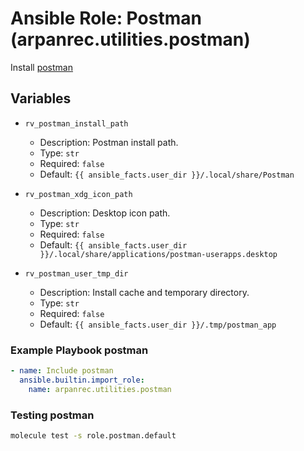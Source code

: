 # Ansible Role: Postman (arpanrec.utilities.postman)

Install [postman](https://www.postman.com/)

## Variables

- `rv_postman_install_path`

  - Description: Postman install path.
  - Type: `str`
  - Required: `false`
  - Default: `{{ ansible_facts.user_dir }}/.local/share/Postman`

- `rv_postman_xdg_icon_path`

  - Description: Desktop icon path.
  - Type: `str`
  - Required: `false`
  - Default: `{{ ansible_facts.user_dir }}/.local/share/applications/postman-userapps.desktop`

- `rv_postman_user_tmp_dir`
  - Description: Install cache and temporary directory.
  - Type: `str`
  - Required: `false`
  - Default: `{{ ansible_facts.user_dir }}/.tmp/postman_app`

### Example Playbook postman

```yaml
- name: Include postman
  ansible.builtin.import_role:
    name: arpanrec.utilities.postman
```

### Testing postman

```bash
molecule test -s role.postman.default
```

